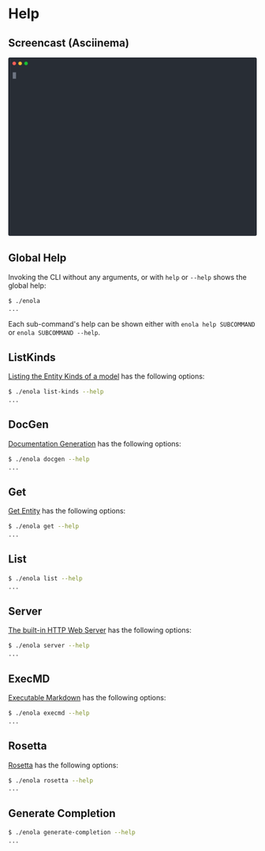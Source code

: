 <!--
    SPDX-License-Identifier: Apache-2.0

    Copyright 2023 The Enola <https://enola.dev> Authors

    Licensed under the Apache License, Version 2.0 (the "License");
    you may not use this file except in compliance with the License.
    You may obtain a copy of the License at

        https://www.apache.org/licenses/LICENSE-2.0

    Unless required by applicable law or agreed to in writing, software
    distributed under the License is distributed on an "AS IS" BASIS,
    WITHOUT WARRANTIES OR CONDITIONS OF ANY KIND, either express or implied.
    See the License for the specific language governing permissions and
    limitations under the License.
-->

# Help

## Screencast (Asciinema)

![Demo](script.svg)

## Global Help

Invoking the CLI without any arguments, or with `help` or `--help` shows the global help:

```bash $? cd .././.././..
$ ./enola
...
```

Each sub-command's help can be shown either with `enola help SUBCOMMAND` or `enola SUBCOMMAND --help`.

## ListKinds

[Listing the Entity Kinds of a model](../library/index.md) has the following options:

```bash $? cd .././.././..
$ ./enola list-kinds --help
...
```

## DocGen

[Documentation Generation](../docgen/index.md) has the following options:

```bash $? cd .././.././..
$ ./enola docgen --help
...
```

## Get

[Get Entity](../get/index.md) has the following options:

```bash $? cd .././.././..
$ ./enola get --help
...
```

## List

```bash $? cd .././.././..
$ ./enola list --help
...
```

## Server

[The built-in HTTP Web Server](../server/index.md) has the following options:

```bash $? cd .././.././..
$ ./enola server --help
...
```

## ExecMD

[Executable Markdown](../execmd/index.md) has the following options:

```bash $? cd .././.././..
$ ./enola execmd --help
...
```

## Rosetta

[Rosetta](../rosetta/index.md) has the following options:

```bash $? cd .././.././..
$ ./enola rosetta --help
...
```

## Generate Completion

```bash cd .././.././..
$ ./enola generate-completion --help
...
```
